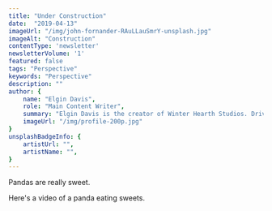 ```yaml
---
title: "Under Construction"
date:  "2019-04-13"
imageUrl: "/img/john-fornander-RAuLLauSmrY-unsplash.jpg"
imageAlt: "Construction" 
contentType: 'newsletter'
newsletterVolume: '1'
featured: false
tags: "Perspective"
keywords: "Perspective"
description: ""
author: {
    name: "Elgin Davis",
    role: "Main Content Writer",
    summary: "Elgin Davis is the creator of Winter Hearth Studios. Driven by a passionate spirit and boundless curiosity, Davis' work seeks to explore the depths of humanity and what it might look like to live a hyper-meaningful existence here on earth.",
    imageUrl: "/img/profile-200p.jpg" 
}
unsplashBadgeInfo: {
    artistUrl: "",
    artistName: "",
}
---
```


Pandas are really sweet.

Here's a video of a panda eating sweets.


